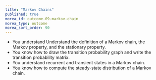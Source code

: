 ```yaml
---
title: "Markov Chains"
published: true
morea_id: outcome-09-markov-chain
morea_type: outcome
morea_sort_order: 90
---
```


  * You understand Understand the definition of a Markov chain, the Markov property, and the stationary property.
  * You know how to draw the transition probability graph and write the transition probability matrix.
  * You understand recurrent and transient states in a Markov chain.
  * You know how to compute the steady-state distribution of a Markov chain.
